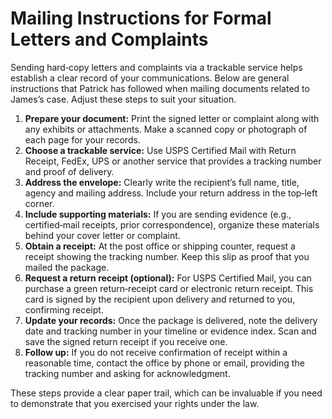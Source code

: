 # Mailing Instructions for Formal Letters and Complaints

Sending hard‑copy letters and complaints via a trackable service helps establish a clear record of your communications. Below are general instructions that Patrick has followed when mailing documents related to James’s case. Adjust these steps to suit your situation.

1. **Prepare your document:** Print the signed letter or complaint along with any exhibits or attachments. Make a scanned copy or photograph of each page for your records.
2. **Choose a trackable service:** Use USPS Certified Mail with Return Receipt, FedEx, UPS or another service that provides a tracking number and proof of delivery.
3. **Address the envelope:** Clearly write the recipient’s full name, title, agency and mailing address. Include your return address in the top‑left corner.
4. **Include supporting materials:** If you are sending evidence (e.g., certified‑mail receipts, prior correspondence), organize these materials behind your cover letter or complaint.
5. **Obtain a receipt:** At the post office or shipping counter, request a receipt showing the tracking number. Keep this slip as proof that you mailed the package.
6. **Request a return receipt (optional):** For USPS Certified Mail, you can purchase a green return‑receipt card or electronic return receipt. This card is signed by the recipient upon delivery and returned to you, confirming receipt.
7. **Update your records:** Once the package is delivered, note the delivery date and tracking number in your timeline or evidence index. Scan and save the signed return receipt if you receive one.
8. **Follow up:** If you do not receive confirmation of receipt within a reasonable time, contact the office by phone or email, providing the tracking number and asking for acknowledgment.

These steps provide a clear paper trail, which can be invaluable if you need to demonstrate that you exercised your rights under the law.